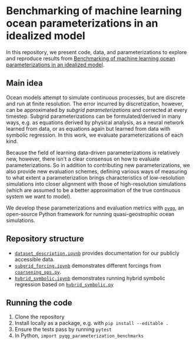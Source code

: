 # Benchmarking of machine learning ocean parameterizations in an idealized model

In this repository, we present code, data, and parameterizations to explore and reproduce results from [Benchmarking of machine learning ocean parameterizations in an idealized model](#).

## Main idea

Ocean models attempt to simulate continuous processes, but are discrete and run at finite resolution. The error incurred by discretization, however, can be approximated by _subgrid parameterizations_ and corrected at every timestep.  Subgrid parameterizations can be formulated/derived in many ways, e.g. as equations derived by physical analysis, as a neural network learned from data, or as equations again but learned from data with symbolic regression. In this work, we evaluate parameterizations of each kind.

Because the field of learning data-driven parameterizations is relatively new, however, there isn't a clear consensus on how to evaluate parameterizations. So in addition to contributing new parameterizations, we also provide new evaluation schemes, defining various ways of measuring to what extent a parameterization brings characteristics of low-resolution simulations into closer alignment with those of high-resolution simulations (which are assumed to be a better approximation of the true continuous system we want to model).

We develop these parameterizations and evaluation metrics with [`pyqg`](https://pyqg.readthedocs.io/en/latest/), an open-source Python framework for running quasi-geostrophic ocean simulations.

## Repository structure

- [`dataset_description.ipynb`](./notebooks/dataset_description.ipynb) provides documentation for our publicly accessible data.
- [`subgrid_forcing.ipynb`](./notebooks/subgrid_forcing.ipynb) demonstrates different forcings from [`coarsening_ops.py`](./src/pyqg_parameterization_benchmarks/coarsening_ops.py).
- [`hybrid_symbolic.ipynb`](./notebooks/hybrid_symbolic.ipynb) demonstrates running hybrid symbolic regression based on [`hybrid_symbolic.py`](./src/pyqg_parameterization_benchmarks/hybrid_symbolic.py)

## Running the code

1. Clone the repository
1. Install locally as a package, e.g. with `pip install --editable .`
1. Ensure the tests pass by running `pytest`
1. In Python, `import pyqg_parameterization_benchmarks`
